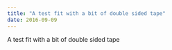 ```yaml
---
title: "A test fit with a bit of double sided tape"
date: 2016-09-09 
---
```

A test fit with a bit of double sided tape﻿